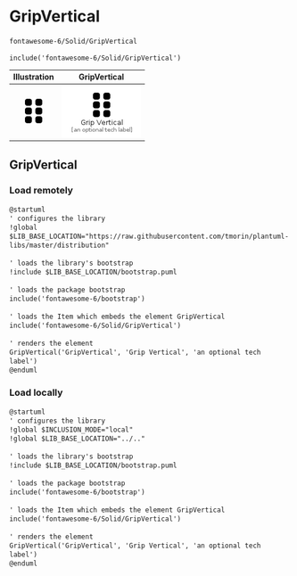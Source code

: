 # GripVertical


```text
fontawesome-6/Solid/GripVertical
```

```text
include('fontawesome-6/Solid/GripVertical')
```



| Illustration | GripVertical |
| :---: | :---: |
| ![illustration for Illustration](../../fontawesome-6/Solid/GripVertical.png) | ![illustration for GripVertical](../../fontawesome-6/Solid/GripVertical.Local.png) |




## GripVertical

### Load remotely
```plantuml
@startuml
' configures the library
!global $LIB_BASE_LOCATION="https://raw.githubusercontent.com/tmorin/plantuml-libs/master/distribution"

' loads the library's bootstrap
!include $LIB_BASE_LOCATION/bootstrap.puml

' loads the package bootstrap
include('fontawesome-6/bootstrap')

' loads the Item which embeds the element GripVertical
include('fontawesome-6/Solid/GripVertical')

' renders the element
GripVertical('GripVertical', 'Grip Vertical', 'an optional tech label')
@enduml
```

### Load locally
```plantuml
@startuml
' configures the library
!global $INCLUSION_MODE="local"
!global $LIB_BASE_LOCATION="../.."

' loads the library's bootstrap
!include $LIB_BASE_LOCATION/bootstrap.puml

' loads the package bootstrap
include('fontawesome-6/bootstrap')

' loads the Item which embeds the element GripVertical
include('fontawesome-6/Solid/GripVertical')

' renders the element
GripVertical('GripVertical', 'Grip Vertical', 'an optional tech label')
@enduml
```

